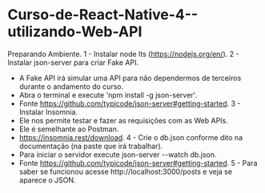 # Curso-de-React-Native-4--utilizando-Web-API

Preparando Ambiente.
1 - Instalar node lts (https://nodejs.org/en/).
2 - Instalar json-server para criar Fake API.
  - A Fake API irá simular uma API para não dependermos de terceiros durante o andamento do curso.
  - Abra o terminal e execute 'npm install -g json-server'.
  - Fonte https://github.com/typicode/json-server#getting-started.
3 - Instalar Insomnia.
  - Ele nos permite testar e fazer as requisições com as Web APIs.
  - Ele é semelhante ao Postman.
  - https://insomnia.rest/download.
4 - Crie o db.json conforme dito na documentação (na paste que irá trabalhar).
  - Para iniciar o servidor execute json-server --watch db.json.
  - Fonte https://github.com/typicode/json-server#getting-started.
5 - Para saber se funcionou acesse http://localhost:3000/posts e veja se aparece o JSON.
